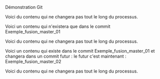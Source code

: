 Démonstration Git

Voici du contenu qui ne changera pas tout le long du processus.

Voici un contenu qui n'existera que dans le commit Exemple_fusion_master_01

Voici du contenu qui ne changera pas tout le long du processus.

Voici un contenu qui existe dans le commit Exemple_fusion_master_01 et changera dans un commit futur : le futur c'est maintenant : Exemple_fusion_master_02

Voici du contenu qui ne changera pas tout le long du processus.